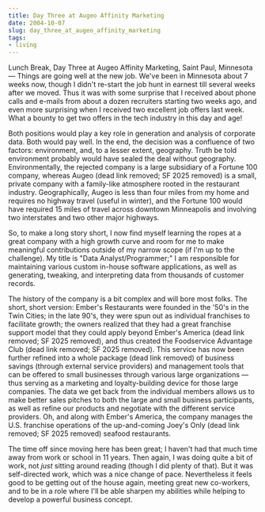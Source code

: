 ```yaml
---
title: Day Three at Augeo Affinity Marketing
date: 2004-10-07
slug: day_three_at_augeo_affinity_marketing
tags:
- living
---
```


Lunch Break, Day Three at Augeo Affinity Marketing, Saint Paul, Minnesota
&mdash; Things are going well at the new job. We've been in Minnesota about 7
weeks now, though I didn't re-start the job hunt in earnest till several weeks
after we moved. Thus it was with some surprise that I received about phone calls
and e-mails from about a dozen recruiters starting two weeks ago, and even more
surprising when I received two excellent job offers last week. What a bounty to
get two offers in the tech industry in this day and age!

<!-- truncate -->

Both positions would play a key role in generation and analysis of corporate
data. Both would pay well. In the end, the decision was a confluence of two
factors: environment, and, to a lesser extent, geography. Truth be told
environment probably would have sealed the deal without geography.
Environmentally, the rejected company is a large subsidiary of a Fortune 100
company, whereas Augeo (dead link removed; SF 2025 removed) is a small,
private company with a family-like atmosphere rooted in the restaurant industry.
Geographically, Augeo is less than four miles from my home and requires no
highway travel (useful in winter), and the Fortune 100 would have required 15
miles of travel across downtown Minneapolis and involving two interstates and
two other major highways.

So, to make a long story short, I now find myself learning the ropes at a great
company with a high growth curve and room for me to make meaningful
contributions outside of my narrow scope (if I'm up to the challenge). My title
is "Data Analyst/Programmer;" I am responsible for maintaining various custom
in-house software applications, as well as generating, tweaking, and
interpreting data from thousands of customer records.

The history of the company is a bit complex and will bore most folks. The short,
short version: Ember's Restaurants were founded in the '50's in the Twin Cities;
in the late 90's, they were spun out as individual franchises to facilitate
growth; the owners realized that they had a great franchise support model that
they could apply beyond Ember's America (dead link removed; SF 2025 removed),
and thus created the Foodservice Advantage Club (dead link removed; SF 2025
removed). This service has now been further refined into a whole package (dead
link removed) of business savings (through external service providers) and
management tools that can be offered to small businesses through various large
organizations &mdash; thus serving as a marketing and loyalty-building device
for those large companies. The data we get back from the individual members
allows us to make better sales pitches to both the large and small business
participants, as well as refine our products and negotiate with the different
service providers. Oh, and along with Ember's America, the company manages the
U.S. franchise operations of the up-and-coming Joey's Only (dead link removed;
SF 2025 removed) seafood restaurants.

The time off since moving here has been great; I haven't had that much time away
from work or school in 11 years. Then again, I was doing quite a bit of work,
not _just_ sitting around reading (though I did plenty of that). But it was
self-directed work, which was a nice change of pace. Nevertheless it feels good
to be getting out of the house again, meeting great new co-workers, and to be in
a role where I'll be able sharpen my abilities while helping to develop a
powerful business concept.

